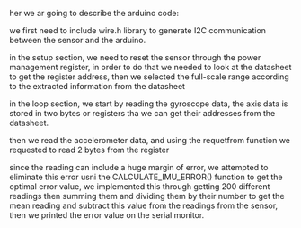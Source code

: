 her we ar going to describe the arduino code:

we first need to include wire.h library to generate I2C communication between the sensor and the arduino.

in the setup section, we need to reset the sensor through the power management register, in order to do that
we needed to look at the datasheet to get the register address, then we selected the full-scale range according to the 
extracted information from the datasheet

in the loop section, we start by reading the gyroscope data, the axis data is stored in two bytes or registers 
tha we can get their addresses from the datasheet.

then we read the accelerometer data, and using the requetfrom function we requested to read 2 bytes from the register 

since the reading can include a huge margin of error, we attempted to eliminate this error usni the CALCULATE_IMU_ERROR()
function to get the optimal error value, we implemented this through getting 200 different readings then summing them and dividing them by their number
to get the mean reading and subtract this value from the readings from the sensor, then we printed the error value on the serial monitor.


